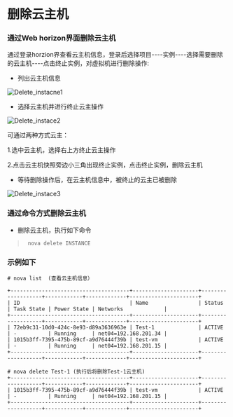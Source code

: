 # 删除云主机


### 通过Web horizon界面删除云主机
通过登录horzion界查看云主机信息，登录后选择项目----实例----选择需要删除的云主机----点击终止实例，对虚拟机进行删除操作:

* 列出云主机信息

 ![Delete_instacne1](/basic_admin/Picture/delete1.jpg)

* 选择云主机并进行终止云主操作

 ![Delete_instace2](/basic_admin/Picture/delete2.jpg)

  可通过两种方式云主：

  1.选中云主机，选择右上方终止云主操作

  2.点击云主机快照旁边小三角出现终止实例，点击终止实例，删除云主机


* 等待删除操作后，在云主机信息中，被终止的云主已被删除

 ![Delete_instace3](/basic_admin/Picture/delete3.jpg)


### 通过命令方式删除云主机

* 删除云主机，执行如下命令

> ``` nova delete INSTANCE```


### 示例如下

```
# nova list  (查看云主机信息）

+--------------------------------------+---------------------+-------------------+------------+-------------+----------------------+
| ID                                   | Name                | Status            | Task State | Power State | Networks             |
+--------------------------------------+---------------------+-------------------+------------+-------------+----------------------+
| 72eb9c31-10d0-424c-8e93-d89a3636963e | Test-1              | ACTIVE            | -          | Running     | net04=192.168.201.34 |
| 1015b3ff-7395-475b-89cf-a9d76444f39b | test-vm             | ACTIVE            | -          | Running     | net04=192.168.201.15 |
+--------------------------------------+---------------------+-------------------+------------+-------------+----------------------+

# nova delete Test-1 (执行后将删除Test-1云主机)
+--------------------------------------+---------------------+-------------------+------------+-------------+----------------------+
| 1015b3ff-7395-475b-89cf-a9d76444f39b | test-vm             | ACTIVE            | -          | Running     | net04=192.168.201.15 |
+--------------------------------------+---------------------+-------------------+------------+-------------+----------------------+
```


